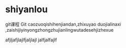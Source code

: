 # shiyanlou
git课程
Git caozuoqishihenjiandan,zhixuyao duojialinaxi ,zaishijiyinyongzhongzhujianlingwutadesehjizhexue 

afjljafjlajlfjaljlajl
jalfjalfajlf
